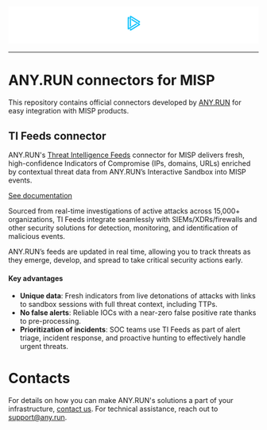 <p align="center">
    <a href="#readme">
        <img alt="ANY.RUN logo" src="https://raw.githubusercontent.com/anyrun/anyrun-sdk/b3dfde1d3aa018d0a1c3b5d0fa8aaa652e80d883/static/logo.svg">
    </a>
</p>

______________________________________________________________________

# ANY.RUN connectors for MISP

This repository contains official connectors developed by [ANY.RUN](https://any.run?utm_source=anyrungithub_misp&utm_medium=integration&utm_content=landing) for easy integration with MISP products. 


## TI Feeds connector
ANY.RUN's [Threat Intelligence Feeds](https://any.run/threat-intelligence-feeds/?utm_source=anyrungithub_misp&utm_medium=integration&utm_content=ti_feeds_landing) connector for MISP delivers fresh, high-confidence Indicators of Compromise (IPs, domains, URLs) enriched by contextual threat data from ANY.RUN’s Interactive Sandbox into MISP events.

[See documentation](https://github.com/anyrun/anyrun-integration-misp/tree/main/anyrun-integration-ti-feeds)

Sourced from real-time investigations of active attacks across 15,000+ organizations, TI Feeds integrate seamlessly with SIEMs/XDRs/firewalls and other security solutions for detection, monitoring, and identification of malicious events.

ANY.RUN’s feeds are updated in real time, allowing you to track threats as they emerge, develop, and spread to take critical security actions early.

#### Key advantages
* **Unique data**: Fresh indicators from live detonations of attacks with links to sandbox sessions with full threat context, including TTPs.
* **No false alerts**: Reliable IOCs with a near-zero false positive rate thanks to pre-processing.
* **Prioritization of incidents**: SOC teams use TI Feeds as part of alert triage, incident response, and proactive hunting to effectively handle urgent threats.

# Contacts
For details on how you can make ANY.RUN's solutions a part of your infrastructure, [contact us](https://app.any.run/contact-us/?utm_source=anyrungithub_misp&utm_medium=integration&utm_content=contact_us).
For technical assistance, reach out to <support@any.run>.
